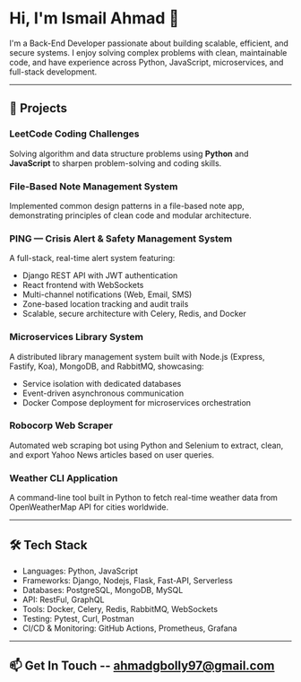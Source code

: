 # Hi, I'm Ismail Ahmad 👋

I'm a Back-End Developer passionate about building scalable, efficient, and secure systems. I enjoy solving complex problems with clean, maintainable code, and have experience across Python, JavaScript, microservices, and full-stack development.

---

## 🚀 Projects

### LeetCode Coding Challenges  
Solving algorithm and data structure problems using **Python** and **JavaScript** to sharpen problem-solving and coding skills.

### File-Based Note Management System  
Implemented common design patterns in a file-based note app, demonstrating principles of clean code and modular architecture.

### PING — Crisis Alert & Safety Management System  
A full-stack, real-time alert system featuring:
- Django REST API with JWT authentication  
- React frontend with WebSockets  
- Multi-channel notifications (Web, Email, SMS)  
- Zone-based location tracking and audit trails  
- Scalable, secure architecture with Celery, Redis, and Docker  

### Microservices Library System  
A distributed library management system built with Node.js (Express, Fastify, Koa), MongoDB, and RabbitMQ, showcasing:
- Service isolation with dedicated databases  
- Event-driven asynchronous communication  
- Docker Compose deployment for microservices orchestration  

### Robocorp Web Scraper  
Automated web scraping bot using Python and Selenium to extract, clean, and export Yahoo News articles based on user queries.

### Weather CLI Application  
A command-line tool built in Python to fetch real-time weather data from OpenWeatherMap API for cities worldwide.

---

## 🛠️ Tech Stack

- Languages: Python, JavaScript  
- Frameworks: Django, Nodejs, Flask, Fast-API, Serverless
- Databases: PostgreSQL, MongoDB, MySQL
- API: RestFul, GraphQL 
- Tools: Docker, Celery, Redis, RabbitMQ, WebSockets  
- Testing: Pytest, Curl, Postman  
- CI/CD & Monitoring: GitHub Actions, Prometheus, Grafana  

---

## 📫 Get In Touch -- ahmadgbolly97@gmail.com
